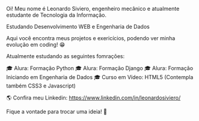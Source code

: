 Oi! Meu nome é Leonardo Siviero, engenheiro mecânico e atualmente estudante de Tecnologia da Informação.

Estudando Desenvolvimento WEB e Engenharia de Dados

Aqui você encontra meus projetos e exericícios, podendo ver minha evolução em coding! 😁

Atualmente estudando as seguintes fomrações:

🎓 Alura: Formação Python
🎓 Alura: Formação Django
🎓 Alura: Formação Iniciando em Engenharia de Dados
🎓 Curso em Vídeo: HTML5 (Contempla também CSS3 e Javascript)



🌎 Confira meu Linkedin: https://www.linkedin.com/in/leonardosiviero/

Fique a vontade para trocar uma ideia! 💬
